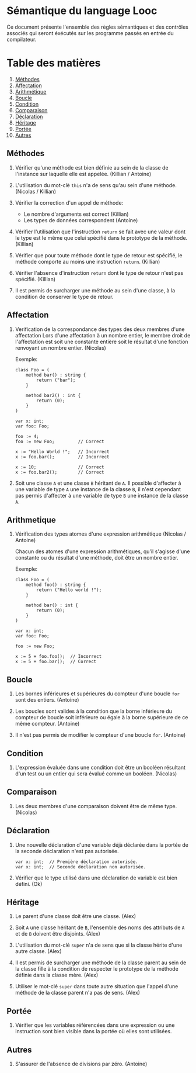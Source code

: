 # Sémantique du language Looc #

Ce document présente l'ensemble des règles sémantiques et des contrôles associés
qui seront éxécutés sur les programme passés en entrée du compilateur.

# Table des matières #

1. [Méthodes](#m-thodes)
2. [Affectation](#affectation)
2. [Arithmétique](#arithm-tique)
2. [Boucle](#boucle)
2. [Condition](#condition)
2. [Comparaison](#comparaison)
2. [Déclaration](#d-claration)
2. [Héritage](#h-ritage)
2. [Portée](#port-e)
2. [Autres](#autres)

## Méthodes ##

1. Vérifier qu'une méthode est bien définie au sein de la classe de l'instance
   sur laquelle elle est appelée. (Killian / Antoine)

2. L'utilisation du mot-clè `this` n'a de sens qu'au sein d'une méthode. (Nicolas / Killian)

3. Vérifier la correction d'un appel de méthode:
    - Le nombre d'arguments est correct (Killian)
    - Les types de données correspondent (Antoine)

4. Vérifier l'utilisation que l'instruction `return` se fait avec une valeur dont
   le type est le même que celui spécifié dans le prototype de la méthode. (Killian)

5. Vérifier que pour toute méthode dont le type de retour est spécifié,
   le méthode comporte au moins une instruction `return`. (Killian)

6. Vérifier l'absence d'instruction `return` dont le type de retour
   n'est pas spécifié. (Killian)

7. Il est permis de surcharger une méthode au sein d'une classe, à la
   condition de conserver le type de retour.

## Affectation ##

1. Verification de la correspondance des types des deux membres d'une affectation
    Lors d'une affectation à un nombre entier, le membre droit de l'affectation
    est soit une constante entière soit le résultat d'une fonction renvoyant
    un nombre entier. (Nicolas)

    Exemple:
    ```
    class Foo = (
        method bar() : string {
            return ("bar");
        }

        method bar2() : int {
            return (0);
        }
    )

    var x: int;
    var foo: Foo;

    foo := 4;
    foo := new Foo;         // Correct

    x := "Hello World !";   // Incorrect
    x := foo.bar();         // Incorrect

    x := 10;                // Correct
    x := foo.bar2();        // Correct
    ```

2. Soit une classe `A` et une classe `B` héritant de `A`. Il possible
   d'affecter à une variable de type `A` une instance de la classe `B`, il n'est
   cependant pas permis d'affecter à une variable de type `B` une instance de la
   classe `A`.

## Arithmetique ##

1. Vérification des types atomes d'une expression arithmétique (Nicolas / Antoine)

   Chacun des atomes d'une expression arithmétiques, qu'il s'agisse d'une
   constante ou du résultat d'une méthode, doit être un nombre entier.

   Exemple:
   ```
   class Foo = (
       method foo() : string {
           return ("Hello world !");
       }

       method bar() : int {
           return (0);
       }
   )

   var x: int;
   var foo: Foo;

   foo := new Foo;

   x := 5 + foo.foo();  // Incorrect
   x := 5 + foo.bar();  // Correct
   ```

## Boucle ##

1. Les bornes inférieures et supérieures du compteur d'une boucle `for`
   sont des entiers. (Antoine)

2. Les boucles sont valides à la condition que la borne inférieure du compteur
   de boucle soit inférieure ou égale à la borne supérieure de ce même compteur. (Antoine)

3. Il n'est pas permis de modifier le compteur d'une boucle `for`. (Antoine)

## Condition ##

1. L'expression évaluée dans une condition doit être un booléen résultant
   d'un test ou un entier qui sera évalué comme un booléen. (Nicolas)

## Comparaison ##

1. Les deux membres d'une comparaison doivent être de même type. (Nicolas)

## Déclaration ##

1. Une nouvelle déclaration d'une variable déjà déclarée dans la portée de la
   seconde déclaration n'est pas autorisée.

   ```
   var x: int;  // Première déclaration autorisée.
   var x: int;  // Seconde déclaration non autorisée.
   ```

2. Vérifier que le type utilisé dans une déclaration de variable est bien défini. (Ok)

## Héritage ##

1. Le parent d'une classe doit être une classe. (Alex)

2. Soit `A` une classe héritant de `B`, l'ensemble des noms des attributs de `A`
   et de `B` doivent être disjoints. (Alex)

3. L'utilisation du mot-clé `super` n'a de sens que si la classe hérite
   d'une autre classe. (Alex)

4. Il est permis de surcharger une méthode de la classe parent au sein
   de la classe fille à la condition de respecter le prototype de la méthode
   définie dans la classe mère. (Alex)

5. Utiliser le mot-clé `super` dans toute autre situation que l'appel
   d'une méthode de la classe parent n'a pas de sens. (Alex)

## Portée ##

1. Vérifier que les variables référencées dans une expression ou une instruction
   sont bien visible dans la portée où elles sont utilisées.

## Autres ##

1. S'assurer de l'absence de divisions par zéro. (Antoine)
